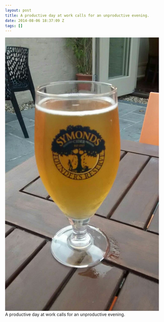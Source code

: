 ```yaml
---
layout: post
title: A productive day at work calls for an unproductive evening.
date: 2014-08-06 18:37:09 Z
tags: []
---
```

![](/media/2014/08/93988879227.jpg)
A productive day at work calls for an unproductive evening.
